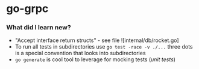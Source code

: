 # go-grpc


### What did I learn new?

- "Accept interface return structs" - see file ![internal/db/rocket.go]
- To run all tests in subdirectories use `go test -race -v ./...` three dots is a special convention that looks into subdirectories
- `go generate` is cool tool to leverage for mocking tests (_unit tests_)